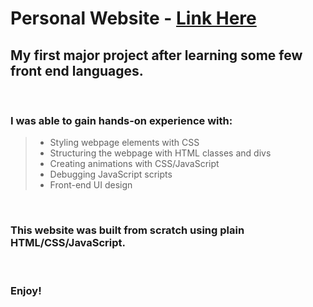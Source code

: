 # Personal Website - [Link Here](billw.space)

## My first major project after learning some few front end languages.

<br>

### I was able to gain hands-on experience with:

> - Styling webpage elements with CSS
> - Structuring the webpage with HTML classes and divs
> - Creating animations with CSS/JavaScript
> - Debugging JavaScript scripts
> - Front-end UI design

<br>

### This website was built from scratch using plain HTML/CSS/JavaScript.

<br>

### Enjoy!
